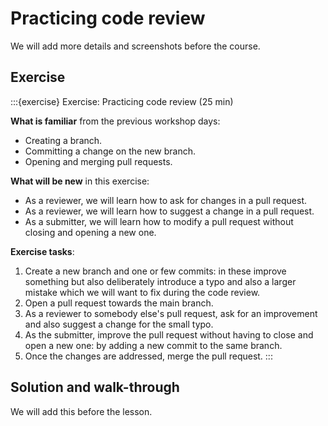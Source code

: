 # Practicing code review

We will add more details and screenshots before the course.


## Exercise

:::{exercise} Exercise: Practicing code review (25 min)

**What is familiar** from the previous workshop days:
- Creating a branch.
- Committing a change on the new branch.
- Opening and merging pull requests.

**What will be new** in this exercise:
- As a reviewer, we will learn how to ask for changes in a pull request.
- As a reviewer, we will learn how to suggest a change in a pull request.
- As a submitter, we will learn how to modify a pull request without closing and opening a new one.

**Exercise tasks**:
1. Create a new branch and one or few commits: in these improve something but also
   deliberately introduce a typo and also a larger mistake which we will want to fix during the code review.
1. Open a pull request towards the main branch.
1. As a reviewer to somebody else's pull request, ask for an improvement and
   also suggest a change for the small typo.
1. As the submitter, improve the pull request without having to close and open
   a new one: by adding a new commit to the same branch.
1. Once the changes are addressed, merge the pull request. 
:::


## Solution and walk-through

We will add this before the lesson.
